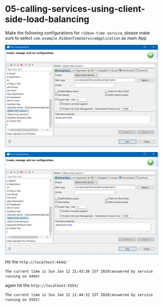 # 05-calling-services-using-client-side-load-balancing

Make the following configurations for ``ribbon-time-service``, please make sure to select 
``com.example.RibbonTimeServiceApplication`` as main App.

![Alt text](images/ribbon-time-service-1.png?raw=true "Title")


![Alt text](images/ribbon-time-service-1.png?raw=true "Title")

Hit the ``http://localhost:4444/``

```
The current time is Sun Jan 12 21:43:36 IST 2020(answered by service running on 4444)
```

again hit the ``http://localhost:5555/`` 

```
The current time is Sun Jan 12 21:44:32 IST 2020(answered by service running on 5555)
```